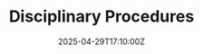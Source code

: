 ---
title: Disciplinary Procedures
linkTitle: Disciplinary Procedures
date: '2025-04-29T17:10:00Z'
weight: 1
description: Disciplinary procedures at Green Orbit Digital ensure fair handling of
  misconduct and performance issues through informal discussions, formal investigations,
  and a clear appeal process, maintaining confidentiality and respect for all employees.
draft: false
ref: disciplinary-procedures
---